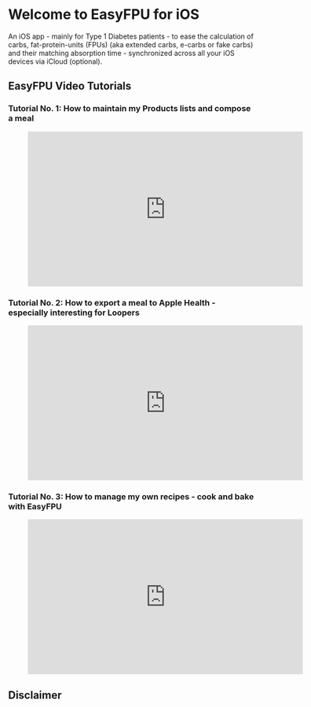 # Welcome to EasyFPU for iOS

An iOS app - mainly for Type 1 Diabetes patients - to ease the calculation of carbs, fat-protein-units (FPUs) (aka extended carbs, e-carbs or fake carbs) and their matching absorption time - synchronized across all your iOS devices via iCloud (optional).

## EasyFPU Video Tutorials

### Tutorial No. 1: How to maintain my Products lists and compose a meal

<figure class="video_container">
  <iframe src="https://www.youtube.com/embed/Pv7SMzLj3kw" width="560" height="315" frameborder="0" allow="accelerometer; autoplay; clipboard-write; encrypted-media; gyroscope; picture-in-picture" allowfullscreen=""></iframe>
</figure>

### Tutorial No. 2: How to export a meal to Apple Health - especially interesting for Loopers

<figure class="video_container">
  <iframe src="https://www.youtube.com/embed/ml8okKMFiUA" width="560" height="315" frameborder="0" allow="accelerometer; autoplay; clipboard-write; encrypted-media; gyroscope; picture-in-picture" allowfullscreen=""></iframe>
</figure>

### Tutorial No. 3: How to manage my own recipes - cook and bake with EasyFPU

<figure class="video_container">
  <iframe src="https://www.youtube.com/embed/_TGBJAxf2eE" width="560" height="315" frameborder="0" allow="accelerometer; autoplay; clipboard-write; encrypted-media; gyroscope; picture-in-picture" allowfullscreen=""></iframe>
</figure>

## Disclaimer
